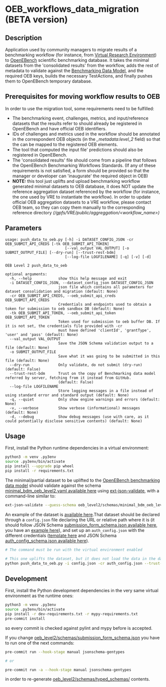 # OEB_workflows_data_migration (BETA version)
## Description
Application used by community managers to migrate results of a benchmarking workflow (for instance, from [Virtual Research Environment](https://openebench.bsc.es/vre)) to [OpenEBench](https://openebench.bsc.es) scientific benchmarking database. It takes the minimal datasets from the 'consolidated results' from the workflow, adds the rest of metadata to validate against the [Benchmarking Data Model](https://github.com/inab/benchmarking-data-model), and the required OEB keys, builds the necessary TestActions, and finally pushes them to OpenEBench temporary database.

## Prerequisites for moving workflow results to OEB
In order to use the migration tool, some requirements need to be fulfilled:
* The benchmarking event, challenges, metrics, and input/reference datasets that the results refer to should already be registered in OpenEBench and have official OEB identifiers.
* IDs of challenges and metrics used in the workflow should be annotated in the correspondent OEB objects (in the *_metadata:level_2* field) so that the can be mapped to the registered OEB elements.
* The tool that computed the input file' predictions should also be registered in OpenEBench.
* The 'consolidated results' file should come from a pipeline that follows the OpenEBench Benchmarking Workflows Standards.
(If any of these requirements is not satisfied, a form should be provided so that the manager or developer can 'inaugurate' the required object in OEB)
* **NOTE:** this tool just uplifts and upload benchmarking workflow generated minimal datasets to OEB database, it does NOT update the reference aggregation dataset referenced by the workflow (for instance, the one used by VRE to instantiate the workflow). In order to update official OEB aggregation datasets to a VRE workflow, please contact OEB team, so they can copy them manually to the corresponding reference directory *(/gpfs/VRE/public/aggreggation/<workflow_name>)* 

## Parameters

```
usage: push_data_to_oeb.py [-h] -i DATASET_CONFIG_JSON -cr OEB_SUBMIT_API_CREDS [-tk OEB_SUBMIT_API_TOKEN]
                           [--val_output VAL_OUTPUT] [-o SUBMIT_OUTPUT_FILE] [--dry-run] [--trust-rest-bdm]
                           [--log-file LOGFILENAME] [-q] [-v] [-d]

OEB Level 2 push_data_to_oeb

optional arguments:
  -h, --help            show this help message and exit
  -i DATASET_CONFIG_JSON, --dataset_config_json DATASET_CONFIG_JSON
                        json file which contains all parameters for dataset consolidation and migration (default: None)
  -cr OEB_SUBMIT_API_CREDS, --oeb_submit_api_creds OEB_SUBMIT_API_CREDS
                        Credentials and endpoints used to obtain a token for submission to oeb sandbox DB (default: None)
  -tk OEB_SUBMIT_API_TOKEN, --oeb_submit_api_token OEB_SUBMIT_API_TOKEN
                        Token used for submission to oeb buffer DB. If it is not set, the credentials file provided with -cr
                        must have defined 'clientId', 'grantType', 'user' and 'pass' (default: None)
  --val_output VAL_OUTPUT
                        Save the JSON Schema validation output to a file (default: None)
  -o SUBMIT_OUTPUT_FILE
                        Save what it was going to be submitted in this file (default: None)
  --dry-run             Only validate, do not submit (dry-run) (default: False)
  --trust-rest-bdm      Trust on the copy of Benchmarking data model referred by server, fetching from it instead from GitHub.
                        (default: False)
  --log-file LOGFILENAME
                        Store logging messages in a file instead of using standard error and standard output (default: None)
  -q, --quiet           Only show engine warnings and errors (default: None)
  -v, --verbose         Show verbose (informational) messages (default: None)
  -d, --debug           Show debug messages (use with care, as it could potentially disclose sensitive contents) (default: None)
```

## Usage

First, install the Python runtime dependencies in a virtual environment:

```bash
python3 -m venv .py3env
source .py3env/bin/activate
pip install --upgrade pip wheel
pip install -r requirements.txt
```

The minimal/partial dataset to be uplifted to the [OpenEBench benchmarking data model](https://github.com/inab/benchmarking_data_model) should validate against the schema [minimal_bdm_oeb_level2.yaml available here](oeb_level2/schemas/minimal_bdm_oeb_level2.yaml) using [ext-json-validate](https://pypi.org/project/extended-json-schema-validator/), with a command-line similar to:

```bash
ext-json-validate --guess-schema oeb_level2/schemas/minimal_bdm_oeb_level2.yaml minimal_dataset_examples/results_example.json
```

An example of the dataset is [available here](minimal_dataset_examples/results_example.json).That dataset should be declared through a `config.json` file declaring the URL or relative path where it is (it should follow JSON Schema [submission_form_schema.json available here](oeb_level2/schemas/submission_form_schema.json), you have an [example here](minimal_dataset_examples/config_example.json)), and set up an `auth_config.json` with the different credentials ([template here](oebdev_api_auth.json.template) and JSON Schema [auth_config_schema.json available here](oeb_level2/schemas/auth_config_schema.json)).

```bash
# The command must be run with the virtual environment enabled

# This one uplifts the dataset, but it does not load the data in the database
python push_data_to_oeb.py -i config.json -cr auth_config.json --trust-rest-bdm --dry-run -o uplifted.json
```

## Development

First, install the Python development dependencies in the very same virtual environment as the runtime ones:

```bash
python3 -m venv .py3env
source .py3env/bin/activate
pip install -r dev-requirements.txt -r mypy-requirements.txt
pre-commit install
```

so every commit is checked against pylint and mypy before is accepted.

If you change [oeb_level2/schemas/submission_form_schema.json](oeb_level2/schemas/submission_form_schema.json) you have to run one of the next commands:

```bash
pre-commit run --hook-stage manual jsonschema-gentypes

# or

pre-commit run -a --hook-stage manual jsonschema-gentypes
```

in order to re-generate [oeb_level2/schemas/typed_schemas/](oeb_level2/schemas/typed_schemas/) contents.